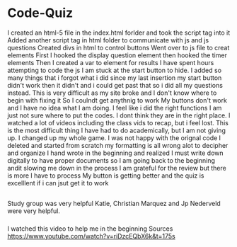 # Code-Quiz
I created an html-5 file in the index.html forlder and took the script tag into it
Added another script tag in html folder to communicate with js and js questions
Created divs in html to control buttons
Went over to js file to creat elements
First I hooked the display question element then hooked the timer elements 
Then I created a var to element for results
I have spent hours attempting to code the js I am stuck at the start button to hide. 
I added so many things that i forgot what i did since my last insertion
my start button didn't work then it didn't and i could get past that so i did all my questions
instead.
This is very difficult as my site broke and I don't know where to begin with fixing it
So I coulndt get anythnig to work
My buttons don't work and I have no idea what I am doing.
I feel like i did the right functions
I am just not sure where to put the codes. I dont think they are in the right place.
I watched a lot of videos including the class vids to recap, but i feel lost.
This is the most difficult thing I have had to do academically, but I am not giving up.
I changed up my whole game.
I was not happy with the orignal code
I deleted and started from scratch
my formatting is all wrong
 alot to decipher and organize
 I hand wrote in the beginning and realized I must write down digitally to have proper documents
 so I am going back to the beginning andit slowing me down in the process
 I am grateful for the review but there is more I have to process 
 My button is getting better and the quiz is excelllent if i can jsut get it to work
 



##
Study group was very helpful
Katie, Christian Marquez and Jp Nederveld were very helpful.






###
I watched this video to help me in the beginning
Sources
https://www.youtube.com/watch?v=riDzcEQbX6k&t=175s






